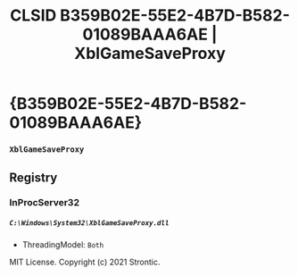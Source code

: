 ﻿---
title: "CLSID B359B02E-55E2-4B7D-B582-01089BAAA6AE | XblGameSaveProxy"
excerpt: What is COM-Object CLSID B359B02E-55E2-4B7D-B582-01089BAAA6AE?
---

# {B359B02E-55E2-4B7D-B582-01089BAAA6AE}

### `XblGameSaveProxy`

## Registry


### InProcServer32

##### `C:\Windows\System32\XblGameSaveProxy.dll`
* ThreadingModel: `Both`

MIT License. Copyright (c) 2021 Strontic.


